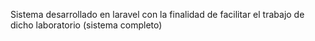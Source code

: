 Sistema desarrollado en laravel con la finalidad de facilitar el trabajo de dicho laboratorio (sistema completo)
